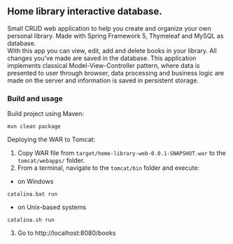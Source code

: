 ## Home library interactive database.
Small CRUD web application to help you create and organize your own personal
library. Made with Spring Framework 5, Thymeleaf and MySQL as database.<br/>
With this app you can view, edit, add and delete books in your library. All changes
you've made are saved in the database. This application implements classical
Model-View-Controller pattern, where data is presented to user through browser,
data processing and business logic are made on the server and information is saved in
persistent storage.
### Build and usage
Build project using Maven:
```
mvn clean package
```
Deploying the WAR to Tomcat:
1. Copy WAR file from `target/home-library-web-0.0.1-SNAPSHOT.war` to the `tomcat/webapps/` folder.
2. From a terminal, navigate to the `tomcat/bin` folder and execute:
- on Windows
```
catalina.bat run
```
- on Unix-based systems
```
catalina.sh run
```
3. Go to http://localhost:8080/books

